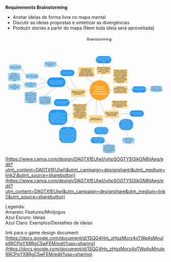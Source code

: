 **Requirements Brainstorming**

- Anotar ideias de forma livre no mapa mental  
- Discutir as ideias propostas e sintetizar as divergências  
- Produzir stories a partir do mapa (Nem toda ideia será aproveitada)


![Mindmap](Mindmap.png)
[https://www.canva.com/design/DAGTXfEUIwI/ivhpSOGTY5I3ikGN8jIAeg/edit?utm\_content=DAGTXfEUIwI\&utm\_campaign=designshare\&utm\_medium=link2\&utm\_source=sharebutton](https://www.canva.com/design/DAGTXfEUIwI/ivhpSOGTY5I3ikGN8jIAeg/edit?utm_content=DAGTXfEUIwI&utm_campaign=designshare&utm_medium=link2&utm_source=sharebutton)

Legenda:  
Amarelo: Features/Minijogos  
Azul Escuro: Ideias  
Azul Claro: Exemplos/Destalhes de ideias

link para o game design document:  
[https://docs.google.com/document/d/1SQG4Hn\_zHgzMorz4oTWpAsMnulp99CPqYX8RgC5wFEM/edit?usp=sharing](https://docs.google.com/document/d/1SQG4Hn_zHgzMorz4oTWpAsMnulp99CPqYX8RgC5wFEM/edit?usp=sharing)
